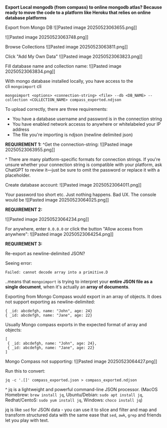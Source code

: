**Export Local mongodb (from compass) to online mongodb atlas? Because ready to move the code to a platform like Heroku that relies on online database platforms**

Export from Mongo DB
![[Pasted image 20250523063655.png]]

![[Pasted image 20250523063748.png]]

Browse Collections
![[Pasted image 20250523063811.png]]

Click "Add My Own Data"
![[Pasted image 20250523063823.png]]

Fill database name and collection name:
![[Pasted image 20250523063834.png]]

With mongo database installed locally, you have access to the cli `mongoimport` cli
```
mongoimport <options> <connection-string> <file> --db <DB_NAME> --collection <COLLECTION_NAME> compass_exported.ndjson
```
  

To upload correctly, there are three requirements:
- You have a database username and password is in the connection string
- You have enabled network accesss to anywhere or whitelabeled your IP address
- The file you're importing is ndjson (newline delimited json)

**REQUIREMENT 1:**
^Get the connection-string:
![[Pasted image 20250523063955.png]]

^ There are many platform-specific formats for connection strings. If you're unsure whether your connection string is compatible with your platform, ask ChatGPT to review it—just be sure to omit the password or replace it with a placeholder. 

Create database account:
![[Pasted image 20250523064011.png]]

Your password too short etc. Just nothing happens. Bad UX. The console would be
![[Pasted image 20250523064025.png]]

**REQUIREMENT 2:**

![[Pasted image 20250523064234.png]]

For anywhere, enter `0.0.0.0` or click the button "Allow access from anywhere":
![[Pasted image 20250523064254.png]]


**REQUIREMENT 3:**

Re-export as newline-delimited JSON?

Seeing error:
```
Failed: cannot decode array into a primitive.D
```

..means that `mongoimport` is trying to interpret your **entire JSON file as a single document**, when it's actually an **array of documents**.

Exporting from Mongo Compass would export in an array of objects. It does not support exporting as newline-delimited:
```
{ _id: abcdefgh, name: "John", age: 24}  
{ _id: abcdefgh, name: "Jane", age: 22}
```

Usually Mongo compass exports in the expected format of array and objects:
```
[  
 { _id: abcdefgh, name: "John", age: 24},  
 { _id: abcdefgh, name: "Jane", age: 22}  
]
```

Mongo Compass not supporting:
![[Pasted image 20250523064427.png]]

Run this to convert:
```
jq -c '.[]' compass_exported.json > compass_exported.ndjson
```

^ jq is a lightweight and powerful command-line JSON processor. (MacOS Homebrew: `brew install jq`, Ubuntu/Debian: `sudo apt install jq`, Redhat/CentoS: `sudo yum install jq`, Windows: `choco install jq`)

jq is like `sed` for JSON data - you can use it to slice and filter and map and transform structured data with the same ease that `sed`, `awk`, `grep` and friends let you play with text.